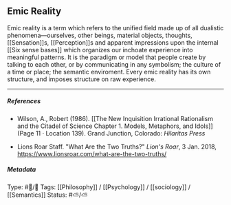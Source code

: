 ## Emic Reality  # 

Emic reality is a term which refers to the unified field made up of all dualistic phenomena—ourselves, other beings, material objects, thoughts, [[Sensation]]s, [[Perception]]s and apparent impressions upon the internal [[Six sense bases]] which organizes our inchoate experience into meaningful patterns. It is the paradigm or model that people create by talking to each other, or by communicating in any symbolism; the culture of a time or place; the semantic enviroment. Every emic reality has its own structure, and imposes structure on raw experience.

___

##### References

- Wilson, A., Robert (1986). [[The New Inquisition Irrational Rationalism and the Citadel of Science Chapter 1. Models, Metaphors, and Idols]] (Page 11 · Location 139). Grand Junction, Colorado: _Hilaritas Press_

- Lions Roar Staff. "What Are the Two Truths?" _Lion's Roar_, 3 Jan. 2018, https://www.lionsroar.com/what-are-the-two-truths/

##### Metadata

Type: #🔵/🔵 
Tags: [[Philosophy]] / [[Psychology]] / [[sociology]] / [[Semantics]]
Status: #⛅️/⛅️ 